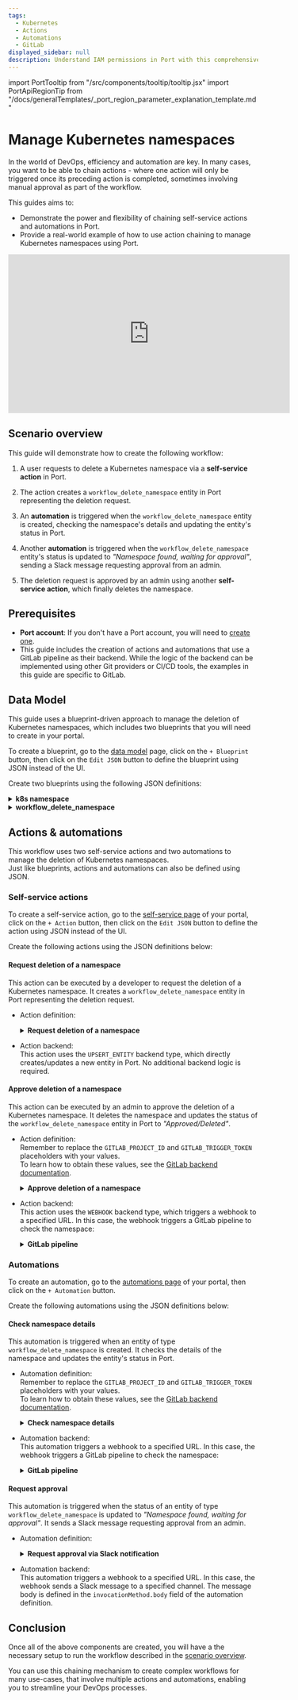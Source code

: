```yaml
---
tags:
  - Kubernetes
  - Actions
  - Automations
  - GitLab
displayed_sidebar: null
description: Understand IAM permissions in Port with this comprehensive guide, ensuring secure and effective access management.
---
```


import PortTooltip from "/src/components/tooltip/tooltip.jsx"
import PortApiRegionTip from "/docs/generalTemplates/_port_region_parameter_explanation_template.md"

# Manage Kubernetes namespaces

In the world of DevOps, efficiency and automation are key. In many cases, you want to be able to chain actions - where one action will only be triggered once its preceding action is completed, sometimes involving manual approval as part of the workflow.

This guides aims to:
- Demonstrate the power and flexibility of chaining self-service actions and automations in Port.
- Provide a real-world example of how to use action chaining to manage Kubernetes namespaces using Port.

<center>
<iframe width="568" height="320" src="https://www.youtube.com/embed/gj6NnfOihSU" title="YouTube video player" frameborder="0" allow="accelerometer; autoplay; clipboard-write; encrypted-media; gyroscope; picture-in-picture; web-share" allowfullscreen allow="fullscreen;"></iframe>
</center>

## Scenario overview

This guide will demonstrate how to create the following workflow:

1. A user requests to delete a Kubernetes namespace via a **self-service action** in Port.

2. The action creates a `workflow_delete_namespace` entity in Port representing the deletion request.

3. An **automation** is triggered when the `workflow_delete_namespace` entity is created, checking the namespace's details and updating the entity's status in Port.

4. Another **automation** is triggered when the `workflow_delete_namespace` entity's status is updated to *"Namespace found, waiting for approval"*, sending a Slack message requesting approval from an admin.

5. The deletion request is approved by an admin using another **self-service action**, which finally deletes the namespace.

## Prerequisites

- **Port account**: If you don't have a Port account, you will need to [create one](https://app.getport.io/signup).
- This guide includes the creation of actions and automations that use a GitLab pipeline as their backend. While the logic of the backend can be implemented using other Git providers or CI/CD tools, the examples in this guide are specific to GitLab.

## Data Model

This guide uses a <PortTooltip id="blueprint">blueprint</PortTooltip>-driven approach to manage the deletion of Kubernetes namespaces, which includes two blueprints that you will need to create in your portal.

To create a blueprint, go to the [data model](https://app.getport.io/data_model) page, click on the `+ Blueprint` button, then click on the `Edit JSON` button to define the blueprint using JSON instead of the UI.

Create two blueprints using the following JSON definitions:

<details>
<summary><b>k8s namespace</b></summary>
```json showLineNumbers
{
  "identifier": "k8s_namespace",
  "description": "This blueprint represents a k8s Namespace",
  "title": "K8S Namespace",
  "icon": "Cluster",
  "schema": {
    "properties": {
      "creationTimestamp": {
        "type": "string",
        "title": "Created",
        "format": "date-time",
        "description": "When the Namespace was created"
      },
      "labels": {
        "type": "object",
        "title": "Labels",
        "description": "Labels of the Namespace"
      },
      "_data_source": {
        "type": "string",
        "title": "Origin data source",
        "description": "The ingestion source of the data (used for debug)"
      }
    },
    "required": []
  },
  "mirrorProperties": {},
  "calculationProperties": {},
  "aggregationProperties": {},
  "relations": {}
}
```
</details>

<details>
<summary><b>workflow_delete_namespace</b></summary>

Note that this blueprint has a [relation](/build-your-software-catalog/customize-integrations/configure-data-model/relate-blueprints/) to the k8s_namespace blueprint.

```json showLineNumbers
{
  "identifier": "workflow_delete_namespace",
  "description": "Represent all delete namespaces workflows",
  "title": "Workflow Delete Namespace",
  "icon": "Cluster",
  "schema": {
    "properties": {
      "approved_by": {
        "icon": "LeftArrow",
        "type": "string",
        "title": "Approved by",
        "format": "user"
      },
      "current_status": {
        "icon": "DefaultProperty",
        "title": "Current status",
        "type": "string",
        "default": "Checking namespace details",
        "enum": [
          "Checking namespace details",
          "Namespace found, waiting for approval",
          "Approved/Deleted",
          "Namespace cannot be deleted "
        ],
        "enumColors": {
          "Checking namespace details": "orange",
          "Namespace found, waiting for approval": "turquoise",
          "Approved/Deleted": "green",
          "Namespace cannot be deleted ": "red"
        }
      }
    },
    "required": []
  },
  "mirrorProperties": {},
  "calculationProperties": {},
  "aggregationProperties": {},
  "relations": {
    "namespace": {
      "title": "Namespace",
      "target": "k8s_namespace",
      "required": false,
      "many": false
    }
  }
}
```
</details>

## Actions & automations

This workflow uses two self-service actions and two automations to manage the deletion of Kubernetes namespaces.  
Just like blueprints, actions and automations can also be defined using JSON.

### Self-service actions

To create a self-service action, go to the [self-service page](https://app.getport.io/self-serve) of your portal, click on the `+ Action` button, then click on the `Edit JSON` button to define the action using JSON instead of the UI.

Create the following actions using the JSON definitions below:

#### Request deletion of a namespace

This action can be executed by a developer to request the deletion of a Kubernetes namespace. It creates a `workflow_delete_namespace` entity in Port representing the deletion request.
- Action definition:  
  <details>
  <summary><b>Request deletion of a namespace</b></summary>

  ```json showLineNumbers
  {
    "identifier": "request_for_deleting_namespace",
    "title": "Request deletion of a namespace",
    "icon": "Infinity",
    "description": "Request the deletetion of a k8s namespace",
    "trigger": {
      "type": "self-service",
      "operation": "DAY-2",
      "userInputs": {
        "properties": {},
        "required": [],
        "order": []
      },
      "blueprintIdentifier": "k8s_namespace"
    },
    "invocationMethod": {
      "type": "UPSERT_ENTITY",
      "blueprintIdentifier": "workflow_delete_namespace",
      "mapping": {
        "identifier": "{{ .entity.identifier + \"_deletion_request_workflow_\" + .trigger.at}}",
        "title": "{{ .entity.identifier + \"_deletion_request_workflow\"}}",
        "icon": "Cluster",
        "properties": {},
        "relations": {
          "namespace": "{{ .entity.identifier}}"
        }
      }
    },
    "requiredApproval": false,
    "approvalNotification": {
      "type": "email"
    }
  }
  ```
  </details>

- Action backend:  
  This action uses the `UPSERT_ENTITY` backend type, which directly creates/updates a new entity in Port. No additional backend logic is required.

#### Approve deletion of a namespace

This action can be executed by an admin to approve the deletion of a Kubernetes namespace. It deletes the namespace and updates the status of the `workflow_delete_namespace` entity in Port to *"Approved/Deleted"*.
- Action definition:  
  Remember to replace the `GITLAB_PROJECT_ID` and `GITLAB_TRIGGER_TOKEN` placeholders with your values.  
  To learn how to obtain these values, see the [GitLab backend documentation](/actions-and-automations/setup-backend/gitlab-pipeline/saas#create-the-webhook-url).
  <details>
  <summary><b>Approve deletion of a namespace</b></summary>

  ```json showLineNumbers
  {
    "identifier": "delete_namespace",
    "title": "Approve the deletion of a k8s namespace",
    "trigger": {
      "type": "self-service",
      "operation": "DAY-2",
      "userInputs": {
        "properties": {},
        "required": [],
        "order": []
      },
      "condition": {
        "type": "SEARCH",
        "rules": [
          {
            "operator": "=",
            "property": "current_status",
            "value": "Namespace found, waiting for approval"
          }
        ],
        "combinator": "and"
      },
      "blueprintIdentifier": "workflow_delete_namespace"
    },
    "invocationMethod": {
      "type": "WEBHOOK",
      "url": "https://gitlab.com/api/v4/projects/{GITLAB_PROJECT_ID}/ref/main/trigger/pipeline?token={GITLAB_TRIGGER_TOKEN}",
      "agent": false,
      "synchronized": false,
      "method": "POST",
      "headers": {
        "RUN_ID": "{{ .run.id }}"
      },
      "body": {
        "runId": "{{ .run.id }}",
        "blueprint": "{{ .action.blueprint }}",
        "entity": "{{ .entity }}",
        "namespace": "{{ .entity.relations.namespace }}",
        "workflow": "{{ .entity.identifier }}",
        "approved_by": "{{.trigger.by.user.email}}"
      }
    },
    "requiredApproval": false
  }
  ```
  </details>

- Action backend:  
  This action uses the `WEBHOOK` backend type, which triggers a webhook to a specified URL. In this case, the webhook triggers a GitLab pipeline to check the namespace:

  <details>
  <summary><b>GitLab pipeline</b></summary>

  ```yaml showLineNumbers
  stages:
  - prerequisites
  - delete-namespace
  - port-update

  image:
    name: hashicorp/terraform:light
    entrypoint:
      - '/usr/bin/env'
      - 'PATH=/usr/local/sbin:/usr/local/bin:/usr/sbin:/usr/bin:/sbin:/bin'

  variables:
    PORT_CLIENT_ID: ${PORT_CLIENT_ID}
    PORT_CLIENT_SECRET: ${PORT_CLIENT_SECRET}
    PORT_API_URL: "https://api.getport.io/v1/blueprints/k8s_namespace/entities"
    PORT_API_WORKFLOW_URL: "https://api.getport.io/v1/blueprints/workflow_delete_namespace/entities"
    PORT_ACTIONS_URL: "https://api.getport.io/v1/actions/runs"

  before_script:
    - apk update
    - apk add --upgrade curl jq -q

  fetch-port-access-token:
    stage: prerequisites
    except:
      - pushes
    script:
      - |
        echo "Getting access token from Port API"
        accessToken=$(curl -X POST \
          -H 'Content-Type: application/json' \
          -d '{"clientId": "'"$PORT_CLIENT_ID"'", "clientSecret": "'"$PORT_CLIENT_SECRET"'"}' \
          -s 'https://api.getport.io/v1/auth/access_token' | jq -r '.accessToken')
    
        echo "ACCESS_TOKEN=$accessToken" >> data.env
        runId=$(cat $TRIGGER_PAYLOAD | jq -r '.runId')
        namespace=$(cat $TRIGGER_PAYLOAD | jq -r '.namespace')
        workflow=$(cat $TRIGGER_PAYLOAD | jq -r '.workflow')
        approved_by=$(cat $TRIGGER_PAYLOAD | jq -r '.approved_by')
        echo "runId=$runId" >> data.env
        echo "namespace=$namespace" >> data.env
        echo "workflow=$workflow" >> data.env
        echo "approved_by=$approved_by" >> data.env
        curl -X POST \
          -H 'Content-Type: application/json' \
          -H "Authorization: Bearer $accessToken" \
          -d '{"message":"🏃‍♂️ Deleting namespace"}' \
          "https://api.getport.io/v1/actions/runs/$runId/logs"
        curl -X PATCH \
          -H 'Content-Type: application/json' \
          -H "Authorization: Bearer $accessToken" \
          -d '{"link":"'"$CI_PIPELINE_URL"'"}' \
          "https://api.getport.io/v1/actions/runs/$runId"
    artifacts:
      reports:
        dotenv: data.env
    
  delete-namespace:
    stage: delete-namespace
    dependencies:
      - fetch-port-access-token
    script:
      - |
        curl -X 'DELETE' \
          -H 'accept: application/json' \
          -H "Authorization: Bearer $ACCESS_TOKEN" \
          "${PORT_API_URL}/${namespace}?delete_dependents=false"

        curl -X PATCH \
          -H "Content-Type: application/json" \
          -H "Authorization: Bearer $ACCESS_TOKEN" \
          -d "{\"identifier\": \"${workflow}\", \"properties\": {\"current_status\": \"Approved/Deleted\"},{\"approved_by\": {\"${approved_by}\""}"}}" \
          "${PORT_API_WORKFLOW_URL}/${workflow}"

        # For demonstration purposes, simulate success status
        curl -X PATCH \
          -H "Content-Type: application/json" \
          -H "Authorization: Bearer $ACCESS_TOKEN" \
          -d "{\"identifier\": \"${workflow}\", \"properties\": {\"current_status\": \"Approved/Deleted\", \"approved_by\": \"${approved_by}\"}}" \
          "${PORT_API_WORKFLOW_URL}/${workflow}"

  send-data-to-port:
    stage: port-update
    dependencies:
      - fetch-port-access-token
    script:
      - |     
        # For demonstration purposes, simulate success status
        curl -X PATCH \
          -H "Content-Type: application/json" \
          -H "Authorization: Bearer $ACCESS_TOKEN" \
          -d '{"status": "SUCCESS", "message": {"run_status": "Run completed successfully!"}}' \
          "${PORT_ACTIONS_URL}/$runId"
  ```
  </details>

### Automations

To create an automation, go to the [automations page](https://app.getport.io/settings/automations) of your portal, then click on the `+ Automation` button.

Create the following automations using the JSON definitions below:

#### Check namespace details

This automation is triggered when an entity of type `workflow_delete_namespace` is created. It checks the details of the namespace and updates the entity's status in Port.
- Automation definition:  
  Remember to replace the `GITLAB_PROJECT_ID` and `GITLAB_TRIGGER_TOKEN` placeholders with your values.  
  To learn how to obtain these values, see the [GitLab backend documentation](/actions-and-automations/setup-backend/gitlab-pipeline/saas#create-the-webhook-url).
  <details>
  <summary><b>Check namespace details</b></summary>

  ```json showLineNumbers
  {
    "identifier": "triggerNamspaceCheckerAfterRequest",
    "title": "Check namespace details",
    "description": "When a request is made to delete a k8s namespace, check its details.",
    "trigger": {
      "type": "automation",
      "event": {
        "type": "ENTITY_CREATED",
        "blueprintIdentifier": "workflow_delete_namespace"
      }
    },
    "invocationMethod": {
      "type": "WEBHOOK",
      "url": "https://gitlab.com/api/v4/projects/{GITLAB_PROJECT_ID}/ref/main/trigger/pipeline?token={GITLAB_TRIGGER_TOKEN}",
      "agent": false,
      "synchronized": false,
      "method": "POST",
      "headers": {
        "RUN_ID": "{{ .run.id }}"
      },
      "body": {
        "RUN_ID": "{{ .run.id }}",
        "workflow": "{{ .event.context.entityIdentifier }}"
      }
    },
    "publish": true
  }
  ```
  </details>

- Automation backend:  
  This automation triggers a webhook to a specified URL. In this case, the webhook triggers a GitLab pipeline to check the namespace:

  <details>
  <summary><b>GitLab pipeline</b></summary>

  ```yaml showLineNumbers
  stages:
    - prerequisites
    - check-namespace
    - port-update

  image:
    name: hashicorp/terraform:light
    entrypoint:
      - '/usr/bin/env'
      - 'PATH=/usr/local/sbin:/usr/local/bin:/usr/sbin:/usr/bin:/sbin:/bin'

  variables:
    PORT_CLIENT_ID: ${PORT_CLIENT_ID}
    PORT_CLIENT_SECRET: ${PORT_CLIENT_SECRET}
    PORT_API_URL: "https://api.getport.io/v1/blueprints/workflow_delete_namespace/entities"
    PORT_ACTIONS_URL: "https://api.getport.io/v1/actions/runs"
    PORT_API_URL_NAMESPACE: "https://api.getport.io/v1/blueprints/k8s_namespace/entities/"

  before_script:
    - apk update
    - apk add --upgrade curl jq -q

  fetch-port-access-token:
    stage: prerequisites
    except:
      - pushes
    script:
      - |
        echo "Getting access token from Port API"
        accessToken=$(curl -X POST \
          -H 'Content-Type: application/json' \
          -d '{"clientId": "'"$PORT_CLIENT_ID"'", "clientSecret": "'"$PORT_CLIENT_SECRET"'"}' \
          -s 'https://api.getport.io/v1/auth/access_token' | jq -r '.accessToken')
    
        echo "ACCESS_TOKEN=$accessToken" >> data.env
        cat $TRIGGER_PAYLOAD 
        runId=$(cat $TRIGGER_PAYLOAD | jq -r '.RUN_ID')
        workflow=$(cat $TRIGGER_PAYLOAD | jq -r '.workflow')
        echo "RUN_ID=$runId" >> data.env
        echo "workflow=$workflow" >> data.env
        curl -X POST \
          -H 'Content-Type: application/json' \
          -H "Authorization: Bearer $accessToken" \
          -d '{"message":"🏃‍♂️ Checking namespace data"}' \
          "https://api.getport.io/v1/actions/runs/$runId/logs"
        curl -X PATCH \
          -H 'Content-Type: application/json' \
          -H "Authorization: Bearer $accessToken" \
          -d '{"link":"'"$CI_PIPELINE_URL"'"}' \
          "https://api.getport.io/v1/actions/runs/$runId"
    artifacts:
      reports:
        dotenv: data.env

  check-namespace:
    stage: check-namespace
    needs:
      - job: fetch-port-access-token
        artifacts: true
    script:
      - echo "Checking Namespace"
      - sleep 1

  send-data-to-port:
    stage: port-update
    dependencies:
      - fetch-port-access-token
    script:
      - |      
        curl -X PATCH \
          -H "Content-Type: application/json" \
          -H "Authorization: Bearer $ACCESS_TOKEN" \
          -d "{\"identifier\": \"${workflow}\", \"properties\": {\"current_status\": \"Namespace found, waiting for approval\"}}" \
          "${PORT_API_URL}/${workflow}"

        # For demonstration purposes, simulate success status
        curl -X PATCH \
          -H "Content-Type: application/json" \
          -H "Authorization: Bearer $ACCESS_TOKEN" \
          -d '{"status": "SUCCESS", "message": {"run_status": "Run completed successfully!"}}' \
          "${PORT_ACTIONS_URL}/$RUN_ID"
  ```
  </details>

#### Request approval

This automation is triggered when the status of an entity of type `workflow_delete_namespace` is updated to *"Namespace found, waiting for approval"*. It sends a Slack message requesting approval from an admin.

- Automation definition:
  <details>
  <summary><b>Request approval via Slack notification</b></summary>

  ```json showLineNumbers
  {
    "identifier": "triggerSlackNotificationAfterChecker",
    "title": "Request approval via Slack notification",
    "trigger": {
      "type": "automation",
      "event": {
        "type": "ENTITY_UPDATED",
        "blueprintIdentifier": "workflow_delete_namespace"
      },
      "condition": {
        "type": "JQ",
        "expressions": [
          ".diff.before.properties.current_status == \"Checking namespace details\"",
          ".diff.after.properties.current_status == \"Namespace found, waiting for approval\""
        ],
        "combinator": "and"
      }
    },
    "invocationMethod": {
      "type": "WEBHOOK",
      "url": "https://hooks.slack.com/services/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",
      "agent": false,
      "synchronized": true,
      "method": "POST",
      "headers": {
        "RUN_ID": "{{ .run.id }}"
      },
      "body": {
        "text": "The namespace {{.event.diff.before.relations.namespace}} had been requested for deletion, here is the url for the entity https://app.getport.io/workflow_delete_namespaceEntity?identifier={{.event.context.entityIdentifier}}"
      }
    },
    "publish": true
  }
  ```
  </details>

- Automation backend:  
  This automation triggers a webhook to a specified URL. In this case, the webhook sends a Slack message to a specified channel. The message body is defined in the `invocationMethod.body` field of the automation definition.


## Conclusion

Once all of the above components are created, you will have a the necessary setup to run the workflow described in the [scenario overview](#scenario-overview).

You can use this chaining mechanism to create complex workflows for many use-cases, that involve multiple actions and automations, enabling you to streamline your DevOps processes. 